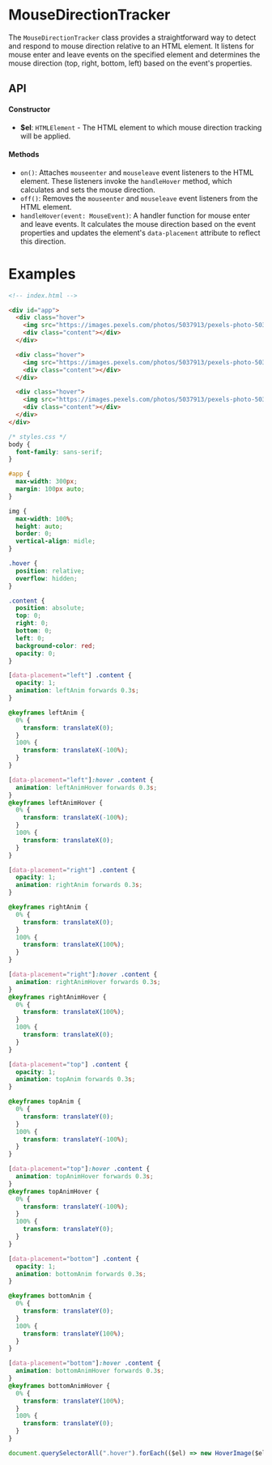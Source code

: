 # MouseDirectionTracker

The `MouseDirectionTracker` class provides a straightforward way to detect and respond to mouse direction relative to an HTML element. It listens for mouse enter and leave events on the specified element and determines the mouse direction (top, right, bottom, left) based on the event's properties.

## API

#### Constructor

- **$el**: `HTMLElement` - The HTML element to which mouse direction tracking will be applied.

#### Methods

- `on()`: Attaches `mouseenter` and `mouseleave` event listeners to the HTML element. These listeners invoke the `handleHover` method, which calculates and sets the mouse direction.
- `off()`: Removes the `mouseenter` and `mouseleave` event listeners from the HTML element.
- `handleHover(event: MouseEvent)`: A handler function for mouse enter and leave events. It calculates the mouse direction based on the event properties and updates the element's `data-placement` attribute to reflect this direction.

# Examples

```html
<!-- index.html -->

<div id="app">
  <div class="hover">
    <img src="https://images.pexels.com/photos/5037913/pexels-photo-5037913.jpeg?auto=compress&cs=tinysrgb&dpr=2&h=750&w=1260" alt="" />
    <div class="content"></div>
  </div>

  <div class="hover">
    <img src="https://images.pexels.com/photos/5037913/pexels-photo-5037913.jpeg?auto=compress&cs=tinysrgb&dpr=2&h=750&w=1260" alt="" />
    <div class="content"></div>
  </div>

  <div class="hover">
    <img src="https://images.pexels.com/photos/5037913/pexels-photo-5037913.jpeg?auto=compress&cs=tinysrgb&dpr=2&h=750&w=1260" alt="" />
    <div class="content"></div>
  </div>
</div>
```

```css
/* styles.css */
body {
  font-family: sans-serif;
}

#app {
  max-width: 300px;
  margin: 100px auto;
}

img {
  max-width: 100%;
  height: auto;
  border: 0;
  vertical-align: midle;
}

.hover {
  position: relative;
  overflow: hidden;
}

.content {
  position: absolute;
  top: 0;
  right: 0;
  bottom: 0;
  left: 0;
  background-color: red;
  opacity: 0;
}

[data-placement="left"] .content {
  opacity: 1;
  animation: leftAnim forwards 0.3s;
}

@keyframes leftAnim {
  0% {
    transform: translateX(0);
  }
  100% {
    transform: translateX(-100%);
  }
}

[data-placement="left"]:hover .content {
  animation: leftAnimHover forwards 0.3s;
}
@keyframes leftAnimHover {
  0% {
    transform: translateX(-100%);
  }
  100% {
    transform: translateX(0);
  }
}

[data-placement="right"] .content {
  opacity: 1;
  animation: rightAnim forwards 0.3s;
}

@keyframes rightAnim {
  0% {
    transform: translateX(0);
  }
  100% {
    transform: translateX(100%);
  }
}

[data-placement="right"]:hover .content {
  animation: rightAnimHover forwards 0.3s;
}
@keyframes rightAnimHover {
  0% {
    transform: translateX(100%);
  }
  100% {
    transform: translateX(0);
  }
}

[data-placement="top"] .content {
  opacity: 1;
  animation: topAnim forwards 0.3s;
}

@keyframes topAnim {
  0% {
    transform: translateY(0);
  }
  100% {
    transform: translateY(-100%);
  }
}

[data-placement="top"]:hover .content {
  animation: topAnimHover forwards 0.3s;
}
@keyframes topAnimHover {
  0% {
    transform: translateY(-100%);
  }
  100% {
    transform: translateY(0);
  }
}

[data-placement="bottom"] .content {
  opacity: 1;
  animation: bottomAnim forwards 0.3s;
}

@keyframes bottomAnim {
  0% {
    transform: translateY(0);
  }
  100% {
    transform: translateY(100%);
  }
}

[data-placement="bottom"]:hover .content {
  animation: bottomAnimHover forwards 0.3s;
}
@keyframes bottomAnimHover {
  0% {
    transform: translateY(100%);
  }
  100% {
    transform: translateY(0);
  }
}
```

```javascript
document.querySelectorAll(".hover").forEach(($el) => new HoverImage($el));
```
